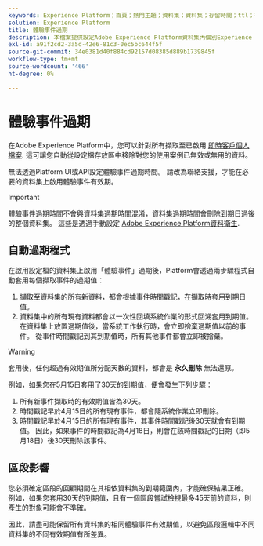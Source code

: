 ```yaml
---
keywords: Experience Platform；首頁；熱門主題；資料集；資料集；存留時間；ttl；存留時間；
solution: Experience Platform
title: 體驗事件過期
description: 本檔案提供設定Adobe Experience Platform資料集內個別Experience Event過期時間的一般指引。
exl-id: a91f2cd2-3a5d-42e6-81c3-0ec5bc644f5f
source-git-commit: 34e0381d40f884cd92157d08385d889b1739845f
workflow-type: tm+mt
source-wordcount: '466'
ht-degree: 0%

---
```


# 體驗事件過期

在Adobe Experience Platform中，您可以針對所有擷取至已啟用 [即時客戶個人檔案](./home.md). 這可讓您自動從設定檔存放區中移除對您的使用案例已無效或無用的資料。

無法透過Platform UI或API設定體驗事件過期時間。 請改為聯絡支援，才能在必要的資料集上啟用體驗事件有效期。

>[!IMPORTANT]
>
>體驗事件過期時間不會與資料集過期時間混淆，資料集過期時間會刪除到期日過後的整個資料集。 這些是透過手動設定 [Adobe Experience Platform資料衛生](../hygiene/home.md).

## 自動過期程式

在啟用設定檔的資料集上啟用「體驗事件」過期後，Platform會透過兩步驟程式自動套用每個擷取事件的過期值：

1. 擷取至資料集的所有新資料，都會根據事件時間戳記，在擷取時套用到期日值。
1. 資料集中的所有現有資料都會以一次性回填系統作業的形式回溯套用到期值。 在資料集上放置過期值後，當系統工作執行時，會立即捨棄過期值以前的事件。 從事件時間戳記到其到期值時，所有其他事件都會立即被捨棄。

>[!WARNING]
>
>套用後，任何超過有效期值所分配天數的資料，都會是 **永久刪除** 無法還原。

例如，如果您在5月15日套用了30天的到期值，便會發生下列步驟：

1. 所有新事件擷取時的有效期值皆為30天。
1. 時間戳記早於4月15日的所有現有事件，都會隨系統作業立即刪除。
1. 時間戳記早於4月15日的所有現有事件，其事件時間戳記後30天就會有到期值。 因此，如果事件的時間戳記為4月18日，則會在該時間戳記的日期（即5月18日）後30天刪除該事件。

## 區段影響

您必須確定區段的回顧期間在其相依資料集的到期範圍內，才能確保結果正確。 例如，如果您套用30天的到期值，且有一個區段嘗試檢視最多45天前的資料，則產生的對象可能會不準確。

因此，請盡可能保留所有資料集的相同體驗事件有效期值，以避免區段邏輯中不同資料集的不同有效期值有所差異。

